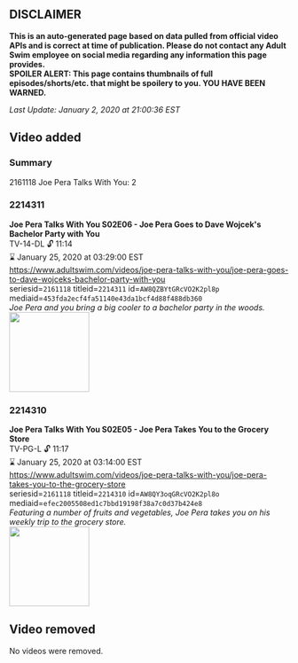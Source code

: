 ## DISCLAIMER
**This is an auto-generated page based on data pulled from official video APIs and is correct at time of publication. Please do not contact any Adult Swim employee on social media regarding any information this page provides.**  
**SPOILER ALERT: This page contains thumbnails of full episodes/shorts/etc. that might be spoilery to you. YOU HAVE BEEN WARNED.**  

_Last Update: January 2, 2020 at 21:00:36 EST_
## Video added
### Summary
2161118 Joe Pera Talks With You: 2  
### 2214311
**Joe Pera Talks With You S02E06 - Joe Pera Goes to Dave Wojcek's Bachelor Party with You**  
TV-14-DL 🔓 11:14  
⌛ January 25, 2020 at 03:29:00 EST  
https://www.adultswim.com/videos/joe-pera-talks-with-you/joe-pera-goes-to-dave-wojceks-bachelor-party-with-you  
seriesid=`2161118` titleid=`2214311` id=`AW8QZBYtGRcVO2K2pl8p` mediaid=`453fda2ecf4fa51140e43da1bcf4d88f488db360`  
_Joe Pera and you bring a big cooler to a bachelor party in the woods._  
<a href="https://media.cdn.adultswim.com/uploads/20191216/thumbnails/2_1912161526112-joeperatalks_206_dup-20191114.jpg"><img src="https://media.cdn.adultswim.com/uploads/20191216/thumbnails/2_1912161526112-joeperatalks_206_dup-20191114.jpg" height="144px" /></a>
### 2214310
**Joe Pera Talks With You S02E05 - Joe Pera Takes You to the Grocery Store**  
TV-PG-L 🔓 11:17  
⌛ January 25, 2020 at 03:14:00 EST  
https://www.adultswim.com/videos/joe-pera-talks-with-you/joe-pera-takes-you-to-the-grocery-store  
seriesid=`2161118` titleid=`2214310` id=`AW8QY3oqGRcVO2K2pl8o` mediaid=`efec2005508ed1c7bbd19198f38a7c0d37b424e8`  
_Featuring a number of fruits and vegetables, Joe Pera takes you on his weekly trip to the grocery store._  
<a href="https://media.cdn.adultswim.com/uploads/20191216/thumbnails/2_191216152549-joeperatalks_205_dup-20191105.jpg"><img src="https://media.cdn.adultswim.com/uploads/20191216/thumbnails/2_191216152549-joeperatalks_205_dup-20191105.jpg" height="144px" /></a>
## Video removed
No videos were removed.  
